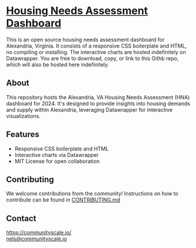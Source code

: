 # [Housing Needs Assessment Dashboard](https://communityscale.github.io/Alexandria/)
  
This is an open source housing needs assessment dashboard for Alexandria, Virginia. It consists of a responsive CSS boilerplate and HTML, no compiling or installing. The interactive charts are hosted indefinitely on Datawrapper. You are free to download, copy, or link to this Githb repo, which will also be hosted here indefinitely.

## About
This repository hosts the Alexandria, VA Housing Needs Assessment (HNA) dashboard for 2024. It's designed to provide insights into housing demands and supply within Alexandria, leveraging Datawrapper for interactive visualizations.

## Features
- Responsive CSS boilerplate and HTML
- Interactive charts via Datawrapper
- MIT License for open collaboration

## Contributing
We welcome contributions from the community! Instructions on how to contribute can be found in [CONTRIBUTING.md](/CONTRIBUTING.md)

## Contact
https://communityscale.io/  
nels@communityscale.io  

